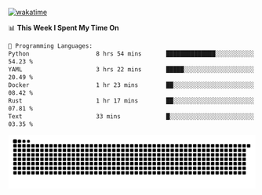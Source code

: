 [![wakatime](https://wakatime.com/badge/user/384f91c6-4eee-411f-8f3b-1b691f58a544.svg)](https://wakatime.com/@384f91c6-4eee-411f-8f3b-1b691f58a544)

<!--START_SECTION:waka-->
📊 **This Week I Spent My Time On** 

```text
💬 Programming Languages: 
Python                   8 hrs 54 mins       ██████████████░░░░░░░░░░░   54.23 % 
YAML                     3 hrs 22 mins       █████░░░░░░░░░░░░░░░░░░░░   20.49 % 
Docker                   1 hr 23 mins        ██░░░░░░░░░░░░░░░░░░░░░░░   08.42 % 
Rust                     1 hr 17 mins        ██░░░░░░░░░░░░░░░░░░░░░░░   07.81 % 
Text                     33 mins             █░░░░░░░░░░░░░░░░░░░░░░░░   03.35 % 
```


<!--END_SECTION:waka-->

<picture>
  <source media="(prefers-color-scheme: dark)" srcset="https://raw.githubusercontent.com/fuwx295/fuwx295/output/github-contribution-grid-snake-dark.svg">
  <source media="(prefers-color-scheme: light)" srcset="https://raw.githubusercontent.com/fuwx295/fuwx295/output/github-contribution-grid-snake.svg">
  <img alt="github contribution grid snake animation" src="https://raw.githubusercontent.com/fuwx295/fuwx295/output/github-contribution-grid-snake.svg">
</picture>
